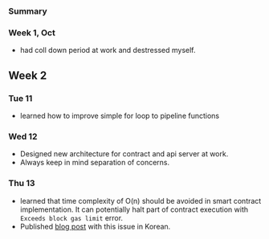 ### Summary

### Week 1, Oct

- had coll down period at work and destressed myself.

## Week 2

### Tue 11

- learned how to improve simple for loop to pipeline functions

### Wed 12

- Designed new architecture for contract and api server at work.
- Always keep in mind separation of concerns.

### Thu 13

- learned that time complexity of O(n) should be avoided in smart contract implementation. It can potentially halt part of contract execution with `Exceeds block gas limit` error.
- Published [blog post](https://medium.com/@aiden.p/%EC%8A%A4%EB%A7%88%ED%8A%B8-%EC%BB%A8%ED%8A%B8%EB%9E%99%ED%8A%B8%EC%97%90%EC%84%9C-o-n-%EC%9D%84-%ED%94%BC%ED%95%98%EA%B3%A0-o-1-%EC%9D%84-%EC%A7%80%ED%96%A5%ED%95%B4%EC%95%BC-%ED%95%98%EB%8A%94-%EC%A7%84%EC%A7%9C-%EC%9D%B4%EC%9C%A0-74b867b2281e) with this issue in Korean.
